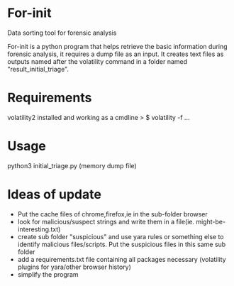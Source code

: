 # For-init
Data sorting tool for forensic analysis

For-init is a python program that helps retrieve the basic information during forensic analysis, it requires a dump file as an input. It creates text files as outputs named after the volatility command in a folder named "result_initial_triage".

# Requirements

volatility2 installed and working as a cmdline > $ volatility -f ...

# Usage

python3 initial_triage.py (memory dump file)

# Ideas of update

- Put the cache files of chrome,firefox,ie in the sub-folder browser 
- look for malicious/suspect strings and write them in a file(ie. might-be-interesting.txt)
- create sub folder "suspicious" and use yara rules or something else to identify malicious files/scripts. Put the suspicious files in this same sub folder
- add a requirements.txt file containing all packages necessary (volatility plugins for yara/other browser history) 
- simplify the program
